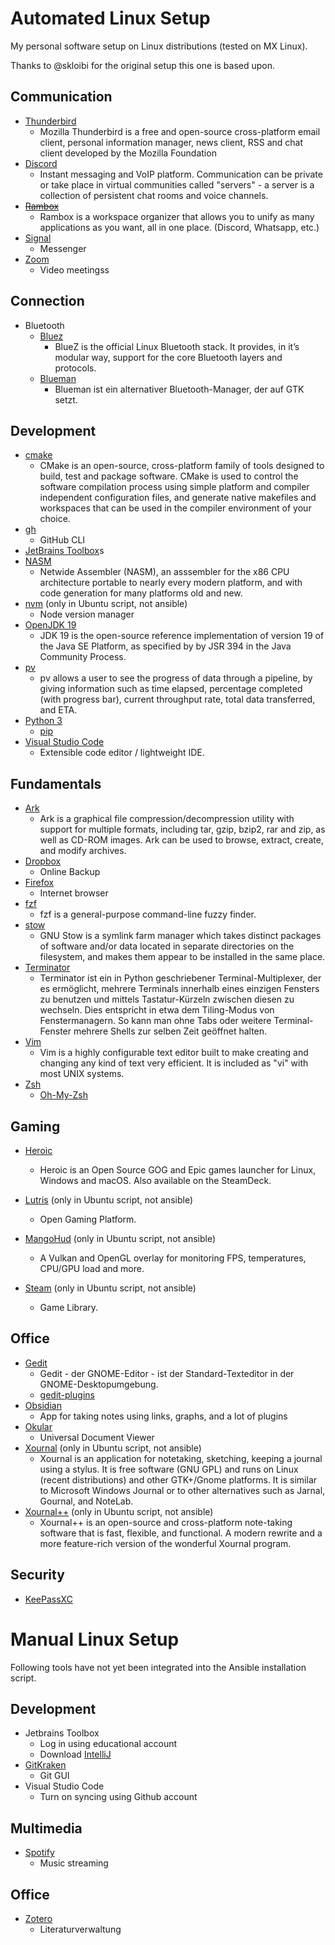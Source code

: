 # Automated Linux Setup
My personal software setup on Linux distributions (tested on MX Linux).

Thanks to @skloibi for the original setup this one is based upon.

## Communication
* [Thunderbird](https://www.thunderbird.net/)
  * Mozilla Thunderbird is a free and open-source cross-platform email client, personal information manager, news client, RSS and chat client developed by the Mozilla Foundation
* [Discord](https://discord.com)
  * Instant messaging and VoIP platform. Communication can be private or take place in virtual communities called "servers" - a server is a collection of persistent chat rooms and voice channels.
* ~~[Rambox](https://github.com/ramboxapp/community-edition)~~
  * Rambox is a workspace organizer that allows you to unify as many applications as you want, all in one place. (Discord, Whatsapp, etc.)
* [Signal](https://signal.org/)
  * Messenger
* [Zoom](https://zoom.us/)
  * Video meetingss

## Connection
* Bluetooth
  * [Bluez](http://www.bluez.org/)
    * BlueZ is the official Linux Bluetooth stack. It provides, in it’s modular way, support for the core Bluetooth layers and protocols.
  * [Blueman](https://github.com/blueman-project/blueman)
    * Blueman ist ein alternativer Bluetooth-Manager, der auf GTK setzt.

## Development
* [cmake](https://cmake.org/)
  * CMake is an open-source, cross-platform family of tools designed to build, test and package software. CMake is used to control the software compilation process using simple platform and compiler independent configuration files, and generate native makefiles and workspaces that can be used in the compiler environment of your choice.
* [gh](https://cli.github.com/)
  * GitHub CLI
* [JetBrains Toolbox](https://www.jetbrains.com/toolbox-app/)s
* [NASM](https://www.nasm.us/)
  * Netwide Assembler (NASM), an asssembler for the x86 CPU architecture portable to nearly every modern platform, and with code generation for many platforms old and new.
* [nvm](https://github.com/nvm-sh/nvm) (only in Ubuntu script, not ansible)
  * Node version manager
* [OpenJDK 19](https://openjdk.org/projects/jdk/19/)
  * JDK 19 is the open-source reference implementation of version 19 of the Java SE Platform, as specified by by JSR 394 in the Java Community Process.
* [pv](https://linux.die.net/man/1/pv)
  * pv allows a user to see the progress of data through a pipeline, by giving information such as time elapsed, percentage completed (with progress bar), current throughput rate, total data transferred, and ETA.
* [Python 3]()
  * [pip]()
* [Visual Studio Code](https://code.visualstudio.com/)
  * Extensible code editor / lightweight IDE.

## Fundamentals
* [Ark](https://wiki.ubuntuusers.de/Ark/)
  * Ark is a graphical file compression/decompression utility with support for multiple formats, including tar, gzip, bzip2, rar and zip, as well as CD-ROM images. Ark can be used to browse, extract, create, and modify archives.
* [Dropbox](https://www.dropbox.com)
  * Online Backup
* [Firefox](https://www.mozilla.org/en-US/firefox/)
  * Internet browser
* [fzf](https://github.com/junegunn/fzf)
  * fzf is a general-purpose command-line fuzzy finder.
* [stow](https://www.gnu.org/software/stow/)
  * GNU Stow is a symlink farm manager which takes distinct packages of software and/or data located in separate directories on the filesystem, and makes them appear to be installed in the same place.
* [Terminator](https://github.com/gnome-terminator/terminator)
  * Terminator ist ein in Python geschriebener Terminal-Multiplexer, der es ermöglicht, mehrere Terminals innerhalb eines einzigen Fensters zu benutzen und mittels Tastatur-Kürzeln zwischen diesen zu wechseln. Dies entspricht in etwa dem Tiling-Modus von Fenstermanagern. So kann man ohne Tabs oder weitere Terminal-Fenster mehrere Shells zur selben Zeit geöffnet halten.
* [Vim](https://www.vim.org/)
  * Vim is a highly configurable text editor built to make creating and changing any kind of text very efficient. It is included as "vi" with most UNIX systems.
* [Zsh](https://www.zsh.org/)
  * [Oh-My-Zsh](https://ohmyz.sh/)

## Gaming

* [Heroic](https://heroicgameslauncher.com/)
  * Heroic is an Open Source GOG and Epic games launcher for Linux, Windows and macOS. Also available on the SteamDeck.

* [Lutris](https://lutris.net/) (only in Ubuntu script, not ansible)
  * Open Gaming Platform.

* [MangoHud](https://github.com/flightlessmango/MangoHud) (only in Ubuntu script, not ansible)
  * A Vulkan and OpenGL overlay for monitoring FPS, temperatures, CPU/GPU load and more.

* [Steam](https://store.steampowered.com/) (only in Ubuntu script, not ansible)
  * Game Library.

## Office
* [Gedit](https://wiki.ubuntuusers.de/gedit/)
  * Gedit - der GNOME-Editor - ist der Standard-Texteditor in der GNOME-Desktopumgebung.
  * [gedit-plugins]()
* [Obsidian](https://obsidian.md/)
  * App for taking notes using links, graphs, and a lot of plugins
* [Okular](https://okular.kde.org/)
  * Universal Document Viewer
* [Xournal](https://xournal.sourceforge.netx) (only in Ubuntu script, not ansible)
  * Xournal is an application for notetaking, sketching, keeping a journal using a stylus. It is free software (GNU GPL) and runs on Linux (recent distributions) and other GTK+/Gnome platforms. It is similar to Microsoft Windows Journal or to other alternatives such as Jarnal, Gournal, and NoteLab.
* [Xournal++](https://xournalpp.github.io/) (only in Ubuntu script, not ansible)
  * Xournal++ is an open-source and cross-platform note-taking software that is fast, flexible, and functional. A modern rewrite and a more feature-rich version of the wonderful Xournal program.

## Security
* [KeePassXC](https://keepassxc.org/)

# Manual Linux Setup
Following tools have not yet been integrated into the Ansible installation script.

## Development
* Jetbrains Toolbox
  * Log in using educational account
  * Download [IntelliJ](https://www.jetbrains.com/idea/)
* [GitKraken](https://www.gitkraken.com)
  * Git GUI
* Visual Studio Code
  * Turn on syncing using Github account

## Multimedia
* [Spotify](https://www.spotify.com/)
  * Music streaming

## Office
* [Zotero](https://www.zotero.org/)
  * Literaturverwaltung
